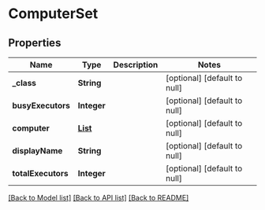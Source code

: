 # ComputerSet
## Properties

| Name | Type | Description | Notes |
|------------ | ------------- | ------------- | -------------|
| **\_class** | **String** |  | [optional] [default to null] |
| **busyExecutors** | **Integer** |  | [optional] [default to null] |
| **computer** | [**List**](HudsonMasterComputer.md) |  | [optional] [default to null] |
| **displayName** | **String** |  | [optional] [default to null] |
| **totalExecutors** | **Integer** |  | [optional] [default to null] |

[[Back to Model list]](../README.md#documentation-for-models) [[Back to API list]](../README.md#documentation-for-api-endpoints) [[Back to README]](../README.md)

